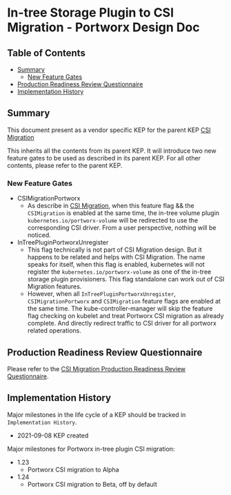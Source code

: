 # In-tree Storage Plugin to CSI Migration - Portworx Design Doc

## Table of Contents

<!-- toc -->
- [Summary](#summary)
  - [New Feature Gates](#new-feature-gates)
- [Production Readiness Review Questionnaire](#production-readiness-review-questionnaire)
- [Implementation History](#implementation-history)
<!-- /toc -->


## Summary

This document present as a vendor specific KEP for the parent KEP
[CSI Migration](https://github.com/kubernetes/enhancements/tree/master/keps/sig-storage/625-csi-migration)

This inherits all the contents from its parent KEP. It will introduce two new feature gates to be 
used as described in its parent KEP. For all other contents, please refer to the parent KEP.

### New Feature Gates

- CSIMigrationPortworx
  - As describe in [CSI Migration](https://github.com/kubernetes/enhancements/tree/master/keps/sig-storage/625-csi-migration), 
  when this feature flag && the `CSIMigration` is enabled at the same time, the in-tree volume 
  plugin `kubernetes.io/portworx-volume` will be redirected to use the corresponding CSI driver. From a 
  user perspective, nothing will be noticed.
- InTreePluginPortworxUnregister
  - This flag technically is not part of CSI Migration design. But it happens to be related and helps with 
  CSI Migration. The name speaks for itself, when this flag is enabled, kubernetes will not register the 
  `kubernetes.io/portworx-volume` as one of the in-tree storage plugin provisioners. This flag standalone 
  can work out of CSI Migration features.
  - However, when all `InTreePluginPortworxUnregister`, `CSIMigrationPortworx` and `CSIMigration` feature 
  flags are enabled at the same time. The kube-controller-manager will skip the feature flag checking 
  on kubelet and treat Portworx CSI migration as already complete. And directly redirect traffic to CSI 
  driver for all portworx related operations.


## Production Readiness Review Questionnaire

Please refer to the [CSI Migration Production Readiness Review Questionnaire](https://github.com/kubernetes/enhancements/tree/master/keps/sig-storage/625-csi-migration#production-readiness-review-questionnaire).

## Implementation History

Major milestones in the life cycle of a KEP should be tracked in `Implementation History`.

- 2021-09-08 KEP created

Major milestones for Portworx in-tree plugin CSI migration:

- 1.23
  - Portworx CSI migration to Alpha
- 1.24
  - Portworx CSI migration to Beta, off by default

